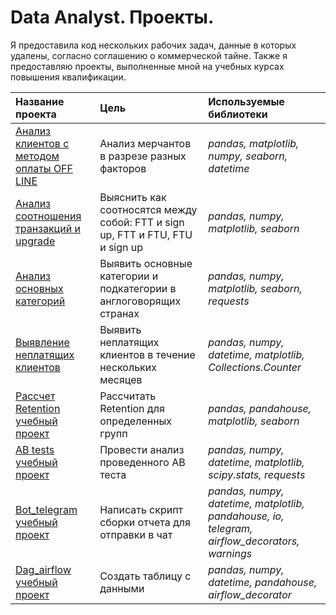 # Data Analyst. Проекты.

Я предоставила код нескольких рабочих задач, данные в которых удалены, согласно соглашению о коммерческой тайне.
Также я предоставляю проекты, выполненные мной на учебных курсах повышения квалификации.

| Название проекта | Цель | Используемые библиотеки | 
| :---------------------- | :---------------------- | :---------------------- |
| [Анализ клиентов с методом оплаты OFF LINE](analisys_of_OFFLINE_PM) | Анализ мерчантов в разрезе разных факторов | *pandas, matplotlib, numpy, seaborn, datetime* |
| [Анализ соотношения транзакций и upgrade](analysis_of_FTT_vs_FTU) | Выяснить как соотносятся между собой: FTT и sign up, FTT и FTU, FTU и sign up | *pandas, numpy, matplotlib, seaborn* |
| [Анализ основных категорий](analysis_of_major_categories) | Выявить основные категории и подкатегории в англоговорящих странах | *pandas, numpy, matplotlib, seaborn, requests* | 
| [Выявление неплатящих клиентов](clients_who_didnt_pay) | Выявить неплатящих клиентов в течение нескольких месяцев | *pandas, numpy, datetime, matplotlib, Collections.Counter* |
| [Рассчет Retention учебный проект](study_project_retention) | Рассчитать Retention для определенных групп | *pandas, pandahouse, matplotlib, seaborn* |
| [AB tests учебный проект](study_project_AB_test) | Провести анализ проведенного AB теста | *pandas, numpy, datetime, matplotlib, scipy.stats, requests* |
| [Bot_telegram учебный проект](study_project_bot_telegramm) | Написать скрипт сборки отчета для отправки в чат | *pandas, numpy, datetime, matplotlib, pandahouse, io, telegram, airflow_decorators, warnings* |
[Dag_airflow учебный проект](study_project_dag_airflow) | Создать таблицу с данными | *pandas, numpy, datetime,  pandahouse,  airflow_decorator* |

